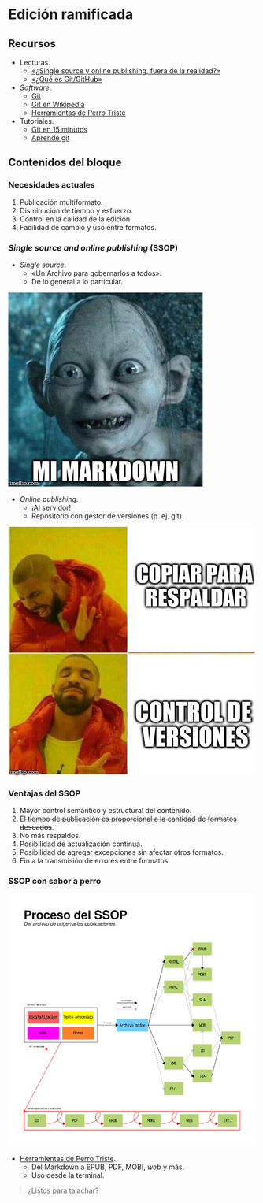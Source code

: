 # Edición ramificada

## Recursos

* Lecturas.
  * [«¿Single source y online publishing, fuera de la realidad?»](http://marianaeguaras.com/single-source-online-publishing-la-realidad/)
  * [«¿Qué es Git/GitHub»](https://barradevblog.wordpress.com/2013/01/21/que-es-gitgithub/)
* *Software*.
  * [Git](https://git-scm.com/)
  * [Git en Wikipedia](https://es.wikipedia.org/wiki/Git)
  * [Herramientas de Perro Triste](http://herramientas.perrotriste.io/)
* Tutoriales.
  * [Git en 15 minutos](https://try.github.io/levels/1/challenges/1)
  * [Aprende git](https://www.codecademy.com/learn/learn-git)

## Contenidos del bloque

### Necesidades actuales

1. Publicación multiformato.
2. Disminución de tiempo y esfuerzo.
3. Control en la calidad de la edición.
4. Facilidad de cambio y uso entre formatos.

### *Single source and online publishing* (SSOP)

* *Single source*.
  * «Un Archivo para gobernarlos a todos».
  * De lo general a lo particular.
  
![](recursos/imagen01.jpg) 
 
* *Online publishing*.
  * ¡Al servidor!
  * Repositorio con gestor de versiones (p. ej. git).

![](recursos/imagen02.jpg)

### Ventajas del SSOP

1. Mayor control semántico y estructural del contenido.
2. ~~El tiempo de publicación es proporcional a la cantidad de formatos deseados~~.
3. No más respaldos.
4. Posibilidad de actualización continua.
5. Posibilidad de agregar excepciones sin afectar otros formatos.
6. Fin a la transmisión de errores entre formatos.

### SSOP con sabor a perro

![](recursos/imagen03.jpg)

* [Herramientas de Perro Triste](http://herramientas.perrotriste.io/).
  * Del Markdown a EPUB, PDF, MOBI, *web* y más.
  * Uso desde la terminal.
  
> ¿Listos para talachar?
